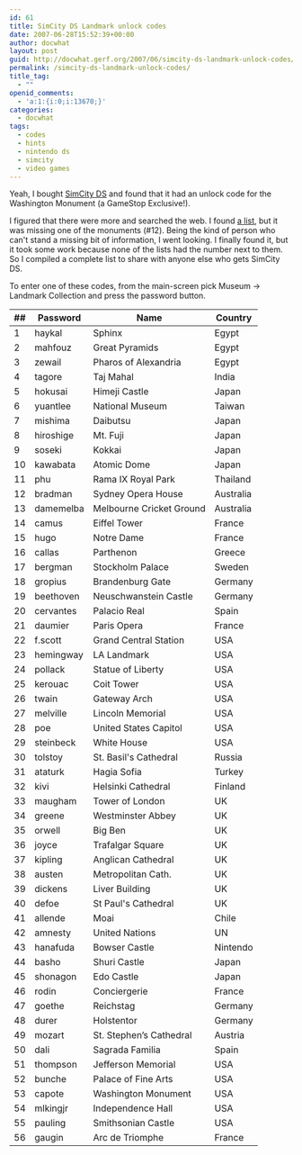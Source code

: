 ```yaml
---
id: 61
title: SimCity DS Landmark unlock codes
date: 2007-06-28T15:52:39+00:00
author: docwhat
layout: post
guid: http://docwhat.gerf.org/2007/06/simcity-ds-landmark-unlock-codes/
permalink: /simcity-ds-landmark-unlock-codes/
title_tag:
  - ""
openid_comments:
  - 'a:1:{i:0;i:13670;}'
categories:
  - docwhat
tags:
  - codes
  - hints
  - nintendo ds
  - simcity
  - video games
---
```

Yeah, I bought [SimCity DS](http://amzn.com/B000O5VJRY?tag=thedocwha-20) and found that it had an unlock code for the Washington Monument (a GameStop Exclusive!).

I figured that there were more and searched the web. I found [a list](http://www.gamefaqs.com/portable/ds/code/935403.html), but it was missing one of the monuments (\#12). Being the kind of person who can't stand a missing bit of information, I went looking. I finally found it, but it took some work because none of the lists had the number next to them. So I compiled a complete list to share with anyone else who gets SimCity DS.

<!--more-->

To enter one of these codes, from the main-screen pick Museum -\> Landmark Collection and press the password button.

|\#\#|Password|Name|Country|
|----|--------|----|-------|
|1|haykal|Sphinx|Egypt|
|2|mahfouz|Great Pyramids|Egypt|
|3|zewail|Pharos of Alexandria|Egypt|
|4|tagore|Taj Mahal|India|
|5|hokusai|Himeji Castle|Japan|
|6|yuantlee|National Museum|Taiwan|
|7|mishima|Daibutsu|Japan|
|8|hiroshige|Mt. Fuji|Japan|
|9|soseki|Kokkai|Japan|
|10|kawabata|Atomic Dome|Japan|
|11|phu|Rama IX Royal Park|Thailand|
|12|bradman|Sydney Opera House|Australia|
|13|damemelba|Melbourne Cricket Ground|Australia|
|14|camus|Eiffel Tower|France|
|15|hugo|Notre Dame|France|
|16|callas|Parthenon|Greece|
|17|bergman|Stockholm Palace|Sweden|
|18|gropius|Brandenburg Gate|Germany|
|19|beethoven|Neuschwanstein Castle|Germany|
|20|cervantes|Palacio Real|Spain|
|21|daumier|Paris Opera|France|
|22|f.scott|Grand Central Station|USA|
|23|hemingway|LA Landmark|USA|
|24|pollack|Statue of Liberty|USA|
|25|kerouac|Coit Tower|USA|
|26|twain|Gateway Arch|USA|
|27|melville|Lincoln Memorial|USA|
|28|poe|United States Capitol|USA|
|29|steinbeck|White House|USA|
|30|tolstoy|St. Basil's Cathedral|Russia|
|31|ataturk|Hagia Sofia|Turkey|
|32|kivi|Helsinki Cathedral|Finland|
|33|maugham|Tower of London|UK|
|34|greene|Westminster Abbey|UK|
|35|orwell|Big Ben|UK|
|36|joyce|Trafalgar Square|UK|
|37|kipling|Anglican Cathedral|UK|
|38|austen|Metropolitan Cath.|UK|
|39|dickens|Liver Building|UK|
|40|defoe|St Paul's Cathedral|UK|
|41|allende|Moai|Chile|
|42|amnesty|United Nations|UN|
|43|hanafuda|Bowser Castle|Nintendo|
|44|basho|Shuri Castle|Japan|
|45|shonagon|Edo Castle|Japan|
|46|rodin|Conciergerie|France|
|47|goethe|Reichstag|Germany|
|48|durer|Holstentor|Germany|
|49|mozart|St. Stephen’s Cathedral|Austria|
|50|dali|Sagrada Familia|Spain|
|51|thompson|Jefferson Memorial|USA|
|52|bunche|Palace of Fine Arts|USA|
|53|capote|Washington Monument|USA|
|54|mlkingjr|Independence Hall|USA|
|55|pauling|Smithsonian Castle|USA|
|56|gaugin|Arc de Triomphe|France|
